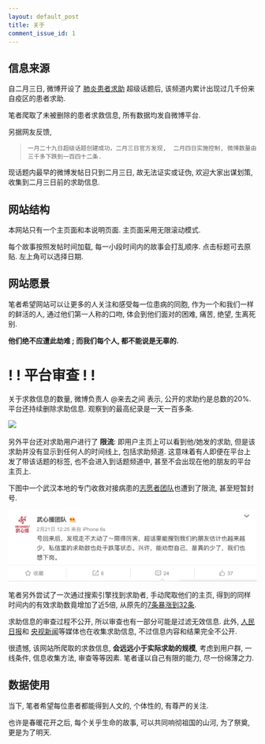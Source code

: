 ```yaml
---
layout: default_post
title: 关于
comment_issue_id: 1
---
```


## 信息来源

自二月三日, 微博开设了 [肺炎患者求助](https://huati.weibo.com/6882551) 超级话题后, 该频道内累计出现过几千份来自疫区的患者求助. 

笔者爬取了未被删除的患者求救信息, 所有数据均发自微博平台. 

另据网友反馈,

> `一月二十九日超级话题创建成功，二月三日官方发现,  二月四日实施控制, 微博数量由三千多下跌到一百四十二条.`

现话题内最早的微博发帖日只到二月三日, 故无法证实或证伪, 欢迎大家出谋划策, 收集到二月三日前的求助信息.

## 网站结构

本网站只有一个主页面和本说明页面. 主页面采用无限滚动模式. 

每个故事按照发帖时间加载, 每一小段时间内的故事会打乱顺序. 点击标题可去原贴. 左上角可以选择日期.

## 网站愿景

笔者希望网站可以让更多的人关注和感受每一位患病的同胞, 作为一个和我们一样的鲜活的人, 通过他们第一人称的口吻, 体会到他们面对的困难, 痛苦, 绝望, 生离死别. 

__他们绝不应遭此劫难 ; 而我们每个人, 都不能说是无辜的.__


# ! ! 平台审查 ! !

关于求救信息的数量, 微博负责人 @来去之间 表示, 公开的求助约是总数的20%. 平台还持续删除求助信息. 观察到的最高纪录是一天一百多条.

[![](/assets/supertopic_comments.jpg)](/assets/supertopic_comments.jpg)

另外平台还对求助用户进行了 __限流__: 即用户主页上可以看到他/她发的求助, 但是该求助并没有显示到任何人的时间线上, 包括求助频道. 这意味着有人即便在平台上发了带该话题的标签, 也不会进入到话题频道中, 甚至不会出现在他的朋友的平台主页上. 

下图中一个武汉本地的专门收救对接病患的[志愿者团队](https://weibo.com/u/7384348835)也遭到了限流, 甚至短暂封号.

[![](/assets/wuxin_volunteers.png)](/assets/wuxin_volunteers.png)

笔者另外尝试了一次通过搜索引擎找到求助者, 手动爬取他们的主页, 得到的同样时间内的有效求助数竟增加了近5倍, 从原先的[7条暴涨到32条](/weibo_censor.txt).

求助信息的审查过程不公开, 所以审查也有一部分可能是过滤无效信息. 此外, [人民日报](https://activity.peopleapp.com/qiuzhutongdao/)和 [央视新闻](http://itv.cctv.com/form/index/column/cctv_news/config/21120/iid/121795)等媒体也在收集求助信息, 不过信息内容和结果完全不公开.

很遗憾, 该网站所爬取的求救信息, __会远远小于实际求助的规模__, 考虑到用户群, 一线条件, 信息收集方法, 审查等等因素. 笔者谨以自己有限的能力, 尽一份绵薄之力.

## 数据使用

当下, 笔者希望每位患者都能得到人文的, 个体性的, 有尊严的关注.

也许是春暖花开之后, 每个关乎生命的故事, 可以共同响彻祖国的山河, 为了祭奠, 更是为了明天.

